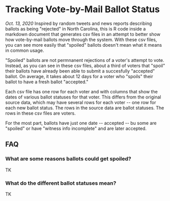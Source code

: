 # Tracking Vote-by-Mail Ballot Status

*Oct. 13, 2020*
Inspired by random tweets and news reports describing ballots as being "rejected" in North Carolina, this is R code inside a markdown document that generates csv files in an attempt to better show how vote-by-mail ballots move through the system. With these csv files, you can see more easily that "spoiled" ballots doesn't mean what it means in common usage. 

"Spoiled" ballots are not permnanent rejections of a voter's attempt to vote. Instead, as you can see in these csv files, about a third of voters that "spoil" their ballots have already been able to submit a succesfully "accepted" ballot. On average, it takes about 12 days for a voter who "spoils" their ballot to have a fresh ballot "accepted."

Each csv file has one row for each voter and with columns that show the dates of various ballot statuses for that voter. This differs from the original source data, which may have several rows for each voter -- one row for each new ballot status. The rows in the source data are ballot statuses. The rows in these csv files are voters.

For the most part, ballots have just one date -- accepted -- bu some are "spoiled" or have "witness info incomplete" and are later accepted.

## FAQ

### What are some reasons ballots could get spoiled?
TK

### What do the different ballot statuses mean?
TK

